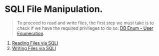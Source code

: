 # SQLI File Manipulation.
> To proceed to read and write files, the first step we must take is to check if we have the required privileges to do so: [DB Enum - User Enumeration](https://github.com/alejandro-pentest/Hacking-Web/blob/main/SQL%20Injection/SQLI%20Database%20Enumeration/3-%20SQLI%20User%20Enumeration.%20INFORMATION_SCHEMA.user.md).

1. [Reading Files via SQLI](https://github.com/alejandro-pentest/Hacking-Web/blob/main/SQL%20Injection/SQLI%20File%20Manipulation/Reading%20Files.md)
2. [Writing Files via SQLI](https://github.com/alejandro-pentest/Hacking-Web/blob/main/SQL%20Injection/SQLI%20File%20Manipulation/Writing%20Files.md)
